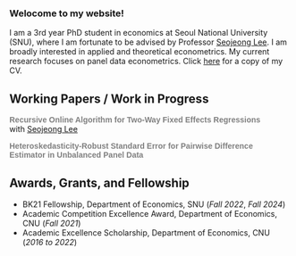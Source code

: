 ### Welocome to my website! 

I am a 3rd year PhD student in economics at Seoul National University (SNU), where I am fortunate to be advised by Professor [Seojeong Lee](https://sites.google.com/site/misspecifiedjay/). I am broadly interested in applied and theoretical econometrics. My current research focuses on panel data econometrics. Click [here](https://drive.google.com/file/d/1QgjoV65MqvTNHmhO82AL7BJJ72KxK_q3/view?usp=share_link) for a copy of my CV.

## Working Papers / Work in Progress

**<span style="font-family: Arial, sans-serif; color: gray;">Recursive Online Algorithm for Two-Way Fixed Effects Regressions</span>**  
with 
<a href="https://sites.google.com/site/misspecifiedjay/">Seojeong Lee</a><br />

**<span style="font-family: Arial, sans-serif; color: gray;">Heteroskedasticity-Robust Standard Error for Pairwise Difference Estimator in Unbalanced Panel Data</span>**

## Awards, Grants, and Fellowship
- BK21 Fellowship, Department of Economics, SNU (_Fall 2022_, _Fall 2024_)
- Academic Competition Excellence Award, Department of Economics, CNU (_Fall 2021_)
- Academic Excellence Scholarship, Department of Economics, CNU (_2016 to 2022_)
